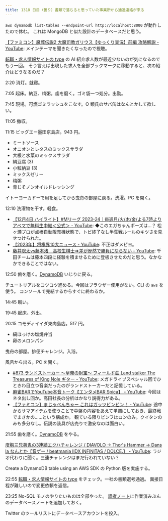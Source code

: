 ```yaml
---
title: 1318 日目（曇り）書類で落ちると思っていた事業所から通過連絡が来る
---
```


`aws dynamodb list-tables --endpoint-url http://localhost:8000` が動作したので休む。
これは MongoDB と似た設計のデータベースだと思う。

[【ファミコン】魔城伝説2 大魔司教ガリウス【ゆっくり実況】前編 攻略解説 - YouTube](https://www.youtube.com/watch?v=pBQeVUJnLz4):
メインテーマを聞きたくなったので視聴。

[転職・求人情報サイトの type](https://type.jp/) の AI 紹介求人数が最近少ないのが気になるのでもう一回。
そう言えば出現した求人を全部ブックマークに移動すると、次の紹介はどうなるのだ？

2:20 消灯。就寝。

7:05 起床。納豆、梅粥。歯を磨く。ゴミ袋一つ処分。出勤。

7:45 現場。可燃ゴミラッシュをこなす。O 類氏のサバ缶はなんとかして欲しい。

11:05 撤収。

11:15 ビッグエー墨田京島店。943 円。

* ミートソース
* オニオンとレタスのミックスサラダ
* 大根と水菜のミックスサラダ
* 絹豆腐 (3)
* 小粒納豆 (3)
* ミックスゼリー
* 梅粥
* 青じそノンオイルドレッシング

イトーヨーカドーで用を足してから曳舟の部屋に戻る。洗濯。PC を開く。

12:10 洗濯物を干す。軽食。

* [【12月4日 ハイライト】#Mリーグ 2023-24｜毎週月/火/木/金/よる7時よりアベマで無料生中継＜公式＞ - YouTube](https://www.youtube.com/watch?v=4bVANYUZw2o):
  ◆このエガちゃんポーズは…？
  松ヶ瀬プロが点棒自動販売機状態で、トビ終了なし半荘戦ルールのキツさを見せつけられた。
* [【2023年】将棋界10大ニュース - YouTube](https://www.youtube.com/watch?v=3l-sYDzDE_c):
  不正はダメピヨ。
* [藤井聡太vs藤本渚　高校生棋士⇒差が歴然で勝負にならない - YouTube](https://www.youtube.com/watch?v=gIJl-EnarHY):
  千田チームは藤本四段に経験を積ませるために登板させたのだと思う。なかなかできることではない。

12:50 歯を磨く。[DynamoDB] いじりに戻る。

チュートリアルをコツコツ進める。今回はブラウザー使用がない。CLI の `aws` を使う。
コンソールで完結するからすぐに終わるか。

14:45 眠い。

19:45 起床。外出。

20:15 コモディイイダ東向島店。517 円。

* 縞ほっけの塩焼弁当
* 卵のメロンパン

曳舟の部屋。排便チャレンジ。入浴。

風呂から出る。PC を開く。

* [#873 ランドストーカー ～皇帝の財宝～ フィールド曲 Land stalker The Treasures of King Nole ギター - YouTube](https://www.youtube.com/watch?v=06H2aul-6Mk):
  メガドライブスペシャル回でひときわ目立つ音楽だったのがランドストーカーだと記憶している。
* [麻雀BARでYouTube本音トーク【エンタメBAR Spica】 - YouTube](https://www.youtube.com/watch?v=rYn1tcB78RY):
  今回はネタ出し回か。高田社長の分析はかなり説得力がある。
* [【ファミコン】まじゃべんちゃー これはガッツビンビン！ - YouTube](https://www.youtube.com/watch?v=CUR0l5hjvMU):
  途中からサマアイテムを使うことで中盤の内容をあえて単調にしておき、最終戦でまさかの……という構成か。
  観ている限りピンフはロンのみ。クイタンのみも多分なし。伝説の装具が店売りで激安なのは面白い。

21:55 歯を磨く。[DynamoDB] をやる。

[度胸三兄弟鬼の3連続エクハチャレンジ / DIAVOLO → Thor's Hammer → Dans la なんとか【音ゲー / beatmania IIDX INFINITAS / DOLCE.】 - YouTube](https://www.youtube.com/watch?v=jEA9yldDzhw):
ラジオ代わりに聞く。三連チャレンジはまだ行われていない？

Create a DynamoDB table using an AWS SDK の Python 版を実施する。

22:55 [転職・求人情報サイトの type](https://type.jp/) をチェック。一社の書類選考通過。
面接日程が難しいので変更依頼を返信。

23:25 No-SQL モノのやりたいものは全部やった。
[読者ノート][note]に作業済みぶんのデータベースノートを追加しておく。

Twitter のツールリストにデータベースアカウントを投入。

[DynamoDB]: https://aws.amazon.com/dynamodb/
[note]: https://showa-yojyo.github.io/notebook/
